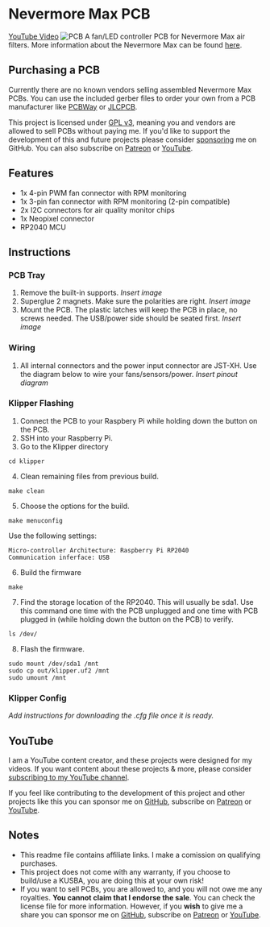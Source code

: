 # Nevermore Max PCB
[YouTube Video](https://www.youtube.com/)
![PCB](./Images/PCB.jpg)
A fan/LED controller PCB for Nevermore Max air filters. More information about the Nevermore Max can be found [here](https://github.com/nevermore3d/Nevermore_Max).

## Purchasing a PCB
Currently there are no known vendors selling assembled Nevermore Max PCBs. You can use the included gerber files to order your own from a PCB manufacturer like [PCBWay](https://www.pcbway.com/setinvite.aspx?inviteid=374841) or [JLCPCB](https://jlcpcb.com/).

This project is licensed under [GPL v3](./LICENSE), meaning you and vendors are allowed to sell PCBs without paying me. If you'd like to support the development of this and future projects please consider [sponsoring](https://github.com/sponsors/xbst) me on GitHub. You can also subscribe on [Patreon](https://l.isiks.tech/patreon) or [YouTube](https://l.isiks.tech/member).

## Features
- 1x 4-pin PWM fan connector with RPM monitoring
- 1x 3-pin fan connector with RPM monitoring (2-pin compatible)
- 2x I2C connectors for air quality monitor chips
- 1x Neopixel connector
- RP2040 MCU

## Instructions
### PCB Tray
1. Remove the built-in supports.
*Insert image*
2. Superglue 2 magnets. Make sure the polarities are right.
*Insert image*
3. Mount the PCB. The plastic latches will keep the PCB in place, no screws needed. The USB/power side should be seated first.
*Insert image*
### Wiring
1. All internal connectors and the power input connector are JST-XH. Use the diagram below to wire your fans/sensors/power.
*Insert pinout diagram*
### Klipper Flashing
1. Connect the PCB to your Raspbery Pi while holding down the button on the PCB.
2. SSH into your Raspberry Pi.
3. Go to the Klipper directory
```
cd klipper
```
4. Clean remaining files from previous build.
```
make clean
```
5. Choose the options for the build.
```
make menuconfig
```
Use the following settings:
```
Micro-controller Architecture: Raspberry Pi RP2040
Communication inferface: USB
```
6. Build the firmware
```
make
```
7. Find the storage location of the RP2040. This will usually be sda1. Use this command one time with the PCB unplugged and one time with PCB plugged in (while holding down the button on the PCB) to verify.
```
ls /dev/
```
8. Flash the firmware.
```
sudo mount /dev/sda1 /mnt
sudo cp out/klipper.uf2 /mnt
sudo umount /mnt
```
### Klipper Config
*Add instructions for downloading the .cfg file once it is ready.*
## YouTube

I am a YouTube content creator, and these projects were designed for my videos. If you want content about these projects & more, please consider [subscribing to my YouTube channel](https://www.youtube.com/channel/UClAWYmCkHjsbaX9Wz1df2mg).
<br>

If you feel like contributing to the development of this project and other projects like this you can sponsor me on [GitHub](https://github.com/sponsors/xbst), subscribe on [Patreon](https://l.isiks.tech/patreon) or [YouTube](https://l.isiks.tech/member).

## Notes
- This readme file contains affiliate links. I make a comission on qualifying purchases.
- This project does not come with any warranty, if you choose to build/use a KUSBA, you are doing this at your own risk!
- If you want to sell PCBs, you are allowed to, and you will not owe me any royalties. **You cannot claim that I endorse the sale**. You can check the license file for more information. However, if you **wish** to give me a share you can sponsor me on [GitHub](https://github.com/sponsors/xbst), subscribe on [Patreon](https://l.isiks.tech/patreon) or [YouTube](https://l.isiks.tech/member).
